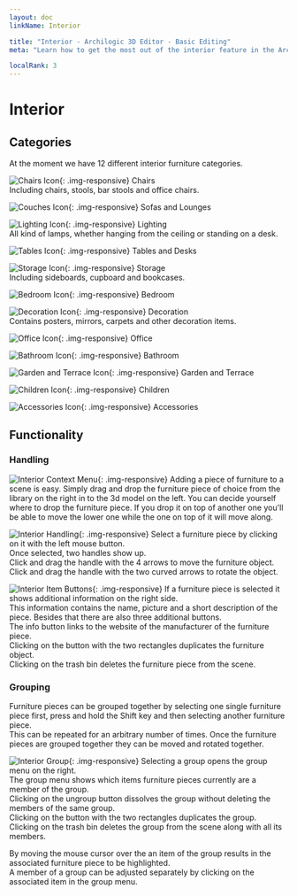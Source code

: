 ```yaml
---
layout: doc
linkName: Interior

title: "Interior - Archilogic 3D Editor - Basic Editing"
meta: "Learn how to get the most out of the interior feature in the Archilogic 3D editor. Read our documentation."

localRank: 3
---
```


# Interior


## Categories

At the moment we have 12 different interior furniture categories.

![Chairs Icon]({{site.path}}/assets/images/ui-category_seating.svg){: .img-responsive}
Chairs  
Including chairs, stools, bar stools and office chairs.

![Couches Icon]({{site.path}}/assets/images/ui-category_relaxing.svg){: .img-responsive}
Sofas and Lounges  


![Lighting Icon]({{site.path}}/assets/images/ui-category_lamps.svg){: .img-responsive}
Lighting  
All kind of lamps, whether hanging from the ceiling or standing on a desk.

![Tables Icon]({{site.path}}/assets/images/ui-category_tables.svg){: .img-responsive}
Tables and Desks

![Storage Icon]({{site.path}}/assets/images/ui-category_storage.svg){: .img-responsive}
Storage  
Including sideboards, cupboard and bookcases.

![Bedroom Icon]({{site.path}}/assets/images/ui-category_bedroom.svg){: .img-responsive}
Bedroom

![Decoration Icon]({{site.path}}/assets/images/ui-category_decoration.svg){: .img-responsive}
Decoration  
Contains posters, mirrors, carpets and other decoration items.

![Office Icon]({{site.path}}/assets/images/ui-category_office.svg){: .img-responsive}
Office

![Bathroom Icon]({{site.path}}/assets/images/ui-category_bathroom.svg){: .img-responsive}
Bathroom

![Garden and Terrace Icon]({{site.path}}/assets/images/ui-category_outdoor.svg){: .img-responsive}
Garden and Terrace

![Children Icon]({{site.path}}/assets/images/ui-category_kids.svg){: .img-responsive}
Children

![Accessories Icon]({{site.path}}/assets/images/ui-category_accessories.svg){: .img-responsive}
Accessories

## Functionality

### Handling
![Interior Context Menu]({{site.path}}/assets/images/Basic-Interior.jpg){: .img-responsive}
Adding a piece of furniture to a scene is easy. Simply drag and drop the furniture piece of choice from the library on the right in to the 3d model on the left. You can decide yourself where to drop the furniture piece. If you drop it on top of another one you'll be able to move the lower one while the one on top of it will move along.


![Interior Handling]({{site.path}}/assets/images/Basic-Interior-Handling.jpg){: .img-responsive}
Select a furniture piece by clicking on it with the left mouse button.  
Once selected, two handles show up.  
Click and drag the handle with the 4 arrows to move the furniture object.  
Click and drag the handle with the two curved arrows to rotate the object.

![Interior Item Buttons]({{site.path}}/assets/images/Basic-Interior-Item-Buttons.jpg){: .img-responsive}
If a furniture piece is selected it shows additional information on the right side.  
This information contains the name, picture and a short description of the piece. Besides that there are also three additional buttons.  
The info button links to the website of the manufacturer of the furniture piece.  
Clicking on the button with the two rectangles duplicates the furniture object.  
Clicking on the trash bin deletes the furniture piece from the scene.  

### Grouping

Furniture pieces can be grouped together by selecting one single furniture piece first, press and hold the Shift key and then selecting another furniture piece.  
This can be repeated for an arbitrary number of times. Once the furniture pieces are grouped together they can be moved and rotated together.

![Interior Group]({{site.path}}/assets/images/Basic-Interior-Group.jpg){: .img-responsive}
Selecting a group opens the group menu on the right.  
The group menu shows which items furniture pieces currently are a member of the group.  
Clicking on the ungroup button dissolves the group without deleting the members of the same group.  
Clicking on the button with the two rectangles duplicates the group.  
Clicking on the trash bin deletes the group from the scene along with all its members.  

By moving the mouse cursor over the an item of the group results in the associated furniture piece to be highlighted.  
A member of a group can be adjusted separately by clicking on the associated item in the group menu.
